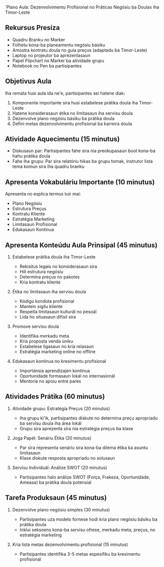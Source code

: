 'Plano Aula: Dezenvolvimentu Profisional no Práticas Negósiu ba Doulas iha Timor-Leste

## Rekursus Presiza

- Quadru Branku no Marker
- Folhetu kona-ba planeamentu negósiu básiku
- Amostra kontratu doula no guia preçus (adaptadu ba Timor-Leste)
- Laptop no projeutor ba aprezentasaun
- Papel Flipchart no Marker ba atividade grupu
- Notebook no Pen ba partisipantes

## Objetivus Aula

Iha remata husi aula ida ne'e, partisipantes sei hatene diak:
1. Komponente importante sira husi estabelese prátika doula iha Timor-Leste
2. Hatene konsiderasaun étika no limitasaun iha servisu doula
3. Dezenvolve plano negósiu básiku ba prátika doula
4. Defini metas dezenvolvimentu profisional ba karreira doula

## Atividade Aquecimentu (15 minutus)

- Diskusaun par: Partisipantes fahe sira nia preokupasaun boot kona-ba hahu prátika doula
- Fahe iha grupu: Par sira relatóriu hikas ba grupu tomak, instrutor lista tema komun sira iha quadru branku

## Apresenta Vokabuláriu Importante (10 minutus)

Apresenta no esplica termus tuir mai:
- Plano Negósiu
- Estrutura Preçus
- Kontratu Kliente
- Estratégia Marketing
- Limitasaun Profisional
- Edukasaun Kontinua

## Apresenta Konteúdu Aula Prinsipal (45 minutus)

1. Estabelese prátika doula iha Timor-Leste
   - Rekisitus legais no konsiderasaun sira
   - Hili estrutura negósiu
   - Determina preçus no pakotes
   - Kria kontratu kliente

2. Étika no limitasaun iha servisu doula
   - Kódigu konduta profisional
   - Mantein sigilu kliente
   - Respeita limitasaun kulturál no pesoál
   - Lida ho situasaun difísil sira

3. Promove servisu doula
   - Identifika merkadu meta
   - Kria proposta venda úniku
   - Estabelese ligasaun no kria relasaun
   - Estratégia marketing online no offline

4. Edukasaun kontinua no kresimentu profisional
   - Importánsia aprendizajen kontinua
   - Oportunidade formasaun lokál no internasionál
   - Mentoria no apoiu entre pares

## Atividades Prátika (60 minutus)

1. Atividade grupu: Estratégia Preçus (20 minutus)
   - Iha grupu ki'ik, partisipantes diskute no determina preçu apropriadu ba servisu doula iha área lokál
   - Grupu sira aprezenta sira nia estratégia preçus ba klase

2. Joga Papél: Senáriu Étika (20 minutus)
   - Par sira representa senáriu sira kona-ba dilema étika ka asuntu limitasaun
   - Klase diskute resposta apropriadu no solusaun

3. Servisu Individuál: Análize SWOT (20 minutus)
   - Partisipantes halo análize SWOT (Força, Frakeza, Oportunidade, Ameasa) ba prátika doula potensial

## Tarefa Produksaun (45 minutus)

1. Dezenvolve plano negósiu simples (30 minutus)
   - Partisipantes uza modelo fornese hodi kria plano negósiu básiku ba prátika doula
   - Inklui seksoens kona-ba servisu ofrese, merkadu meta, preçus, no estratégia marketing

2. Kria lista metas dezenvolvimentu profisional (15 minutus)
   - Partisipantes identifika 3-5 metas espesífiku ba kresimentu profisionál